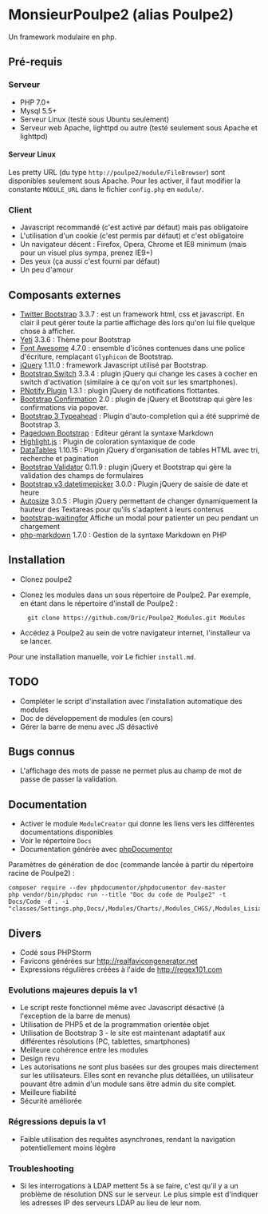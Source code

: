 MonsieurPoulpe2 (alias Poulpe2)
===============================

Un framework modulaire en php.

## Pré-requis

### Serveur

- PHP 7.0+
- Mysql 5.5+
- Serveur Linux (testé sous Ubuntu seulement)
- Serveur web Apache, lighttpd ou autre (testé seulement sous Apache et lighttpd)

#### Serveur Linux

Les pretty URL (du type `http://poulpe2/module/FileBrowser`) sont disponibles seulement sous Apache. Pour les activer, il faut modifier la constante `MODULE_URL` dans le fichier `config.php` en `module/`.

### Client

- Javascript recommandé (c'est activé par défaut) mais pas obligatoire
- L'utilisation d'un cookie (c'est permis par défaut) et c'est obligatoire
- Un navigateur décent : Firefox, Opera, Chrome et IE8 minimum (mais pour un visuel plus sympa, prenez IE9+)
- Des yeux (ça aussi c'est fourni par défaut)
- Un peu d'amour

## Composants externes

- [Twitter Bootstrap](http://getbootstrap.com) 3.3.7 : est un framework html, css et javascript. En clair il peut gérer toute la partie affichage dès lors qu'on lui file quelque chose à afficher.
- [Yeti](https://bootswatch.com/yeti/) 3.3.6 : Thème pour Bootstrap
- [Font Awesome](http://fortawesome.github.io/Font-Awesome/) 4.7.0 : ensemble d'icônes contenues dans une police d'écriture, remplaçant `Glyphicon` de Bootstrap.
- [jQuery](http://jquery.com) 1.11.0 : framework Javascript utilisé par Bootstrap.
- [Bootstrap Switch](http://.bootstrapswitch.com) 3.3.4 : plugin jQuery qui change les cases à cocher en switch d'activation (similaire à ce qu'on voit sur les smartphones).
- [PNotify Plugin](http://sciactive.com/pnotify/) 1.3.1 : plugin jQuery de notifications flottantes.
- [Bootstrap Confirmation](https://github.com/mistic100/Bootstrap-Confirmation) 2.0 : plugin de jQuery et Bootstrap qui gère les confirmations via popover.
- [Bootstrap 3 Typeahead](https://github.com/bassjobsen/Bootstrap-3-Typeahead) : Plugin d'auto-completion qui a été supprimé de Bootstrap 3.
- [Pagedown Bootstrap](http://kevin.oconnor.mp/pagedown-bootstrap) : Editeur gérant la syntaxe Markdown
- [Highlight.js](http://highlightjs.org) : Plugin de coloration syntaxique de code
- [DataTables](http://datatables.net) 1.10.15 : Plugin jQuery d'organisation de tables HTML avec tri, recherche et pagination
- [Bootstrap Validator](https://github.com/1000hz/bootstrap-validator) 0.11.9 : plugin jQuery et Bootstrap qui gère la validation des champs de formulaires
- [Bootstrap v3 datetimepicker](https://github.com/Eonasdan/bootstrap-datetimepicker) 3.0.0 : Plugin jQuery de saisie de date et heure
- [Autosize](http://www.jacklmoore.com/autosize/) 3.0.5 : Plugin jQuery permettant de changer dynamiquement la hauteur des Textareas pour qu'ils s'adaptent à leurs contenus
- [bootstrap-waitingfor](https://github.com/ehpc/bootstrap-waitingfor) Affiche un modal pour patienter un peu pendant un chargement
- [php-markdown](https://michelf.ca/projets/php-markdown/) 1.7.0 : Gestion de la syntaxe Markdown en PHP

## Installation

- Clonez poulpe2
- Clonez les modules dans un sous répertoire de Poulpe2. Par exemple, en étant dans le répertoire d'install de Poulpe2 :

		git clone https://github.com/Dric/Poulpe2_Modules.git Modules
- Accédez à Poulpe2 au sein de votre navigateur internet, l'installeur va se lancer.


Pour une installation manuelle, voir Le fichier `install.md`.

## TODO

- Compléter le script d'installation avec l'installation automatique des modules
- Doc de développement de modules (en cours)
- Gérer la barre de menu avec JS désactivé

## Bugs connus

- L'affichage des mots de passe ne permet plus au champ de mot de passe de passer la validation.

## Documentation

- Activer le module `ModuleCreator` qui donne les liens vers les différentes documentations disponibles
- Voir le répertoire `Docs`
- Documentation générée avec [phpDocumentor](https://phpdoc.org/)

Paramètres de génération de doc (commande lancée à partir du répertoire racine de Poulpe2) :

    composer require --dev phpdocumentor/phpdocumentor dev-master
    php vendor/bin/phpdoc run --title "Doc du code de Poulpe2" -t Docs/Code -d . -i "classes/Settings.php,Docs/,Modules/Charts/,Modules_CHGS/,Modules_Lisia/,Modules_Salsifis/,vendor/,fonts/,img/,js/,cache/"


## Divers

- Codé sous PHPStorm
- Favicons générées sur <http://realfavicongenerator.net>
- Expressions régulières créées à l'aide de <http://regex101.com>

### Evolutions majeures depuis la v1

- Le script reste fonctionnel même avec Javascript désactivé (à l'exception de la barre de menus)
- Utilisation de PHP5 et de la programmation orientée objet
- Utilisation de Bootstrap 3 - le site est maintenant adaptatif aux différentes résolutions (PC, tablettes, smartphones)
- Meilleure cohérence entre les modules
- Design revu
- Les autorisations ne sont plus basées sur des groupes mais directement sur les utilisateurs. Elles sont en revanche plus détaillées, un utilisateur pouvant être admin d'un module sans être admin du site complet.
- Meilleure fiabilité
- Sécurité améliorée

### Régressions depuis la v1

- Faible utilisation des requêtes asynchrones, rendant la navigation potentiellement moins légère

### Troubleshooting

- Si les interrogations à LDAP mettent 5s à se faire, c'est qu'il y a un problème de résolution DNS sur le serveur. Le plus simple est d'indiquer les adresses IP des serveurs LDAP au lieu de leur nom.